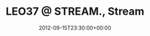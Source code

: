 ---
templateKey: event
guid: 08978804-6eab-11ea-99c5-002590d1d1b0
date: 2012-09-15T23:30:00+00:00
eventTime: '11:30pm'
title: 'LEO37 @ STREAM., Stream'
artist: 'LEO37 @ STREAM.'
city: Taipei
venue: Stream
group: LEO37
---